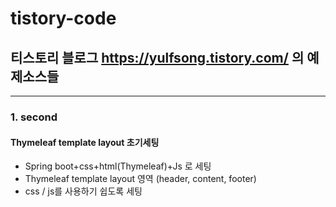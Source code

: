 # tistory-code
## 티스토리 블로그 https://yulfsong.tistory.com/ 의 예제소스들

***

### 1. second
#### Thymeleaf template layout 초기세팅

+ Spring boot+css+html(Thymeleaf)+Js 로 세팅
+ Thymeleaf template layout 영역 (header, content, footer)
+ css / js를 사용하기 쉽도록 세팅
